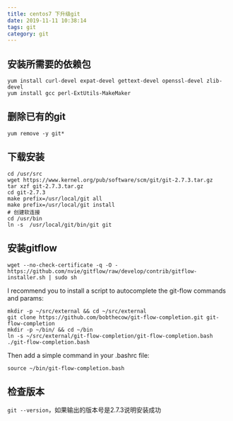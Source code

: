 ```yaml
---
title: centos7 下升级git
date: 2019-11-11 10:38:14
tags: git
category: git
---
```

## 安装所需要的依赖包
```shell
yum install curl-devel expat-devel gettext-devel openssl-devel zlib-devel 
yum install gcc perl-ExtUtils-MakeMaker
```
## 删除已有的git
```shell
yum remove -y git*
```
## 下载安装
```shell
cd /usr/src
wget https://www.kernel.org/pub/software/scm/git/git-2.7.3.tar.gz 
tar xzf git-2.7.3.tar.gz
cd git-2.7.3
make prefix=/usr/local/git all
make prefix=/usr/local/git install
# 创建软连接
cd /usr/bin
ln -s  /usr/local/git/bin/git git
```

## 安装gitflow
```shell
wget --no-check-certificate -q -O - https://github.com/nvie/gitflow/raw/develop/contrib/gitflow-installer.sh | sudo sh
```
I recommend you to install a script to autocomplete the git-flow commands and params:
```shell
mkdir -p ~/src/external && cd ~/src/external
git clone https://github.com/bobthecow/git-flow-completion.git git-flow-completion
mkdir -p ~/bin/ && cd ~/bin
ln -s ~/src/external/git-flow-completion/git-flow-completion.bash ./git-flow-completion.bash
```
Then add a simple command in your .bashrc file:
```shell
source ~/bin/git-flow-completion.bash
```

## 检查版本
`git --version`，如果输出的版本号是2.7.3说明安装成功